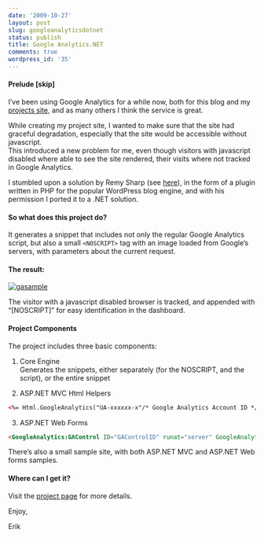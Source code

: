 ```yaml
---
date: '2009-10-27'
layout: post
slug: googleanalyticsdotnet
status: publish
title: Google Analytics.NET
comments: true
wordpress_id: '35'
---
```


#### Prelude [skip]

I’ve been using Google Analytics for a while now, both for this blog and my [projects site](http://erikzaadi.github.com), and as many others I think the service is great.

While creating my project site, I wanted to make sure that the site had graceful degradation, especially that the site would be accessible without javascript.      
This introduced a new problem for me, even though visitors with javascript disabled where able to see the site rendered, their visits where not tracked in Google Analytics.

I stumbled upon a solution by Remy Sharp (see [here](http://remysharp.com/2009/10/15/the-missing-stat-noscript)), in the form of a plugin written in PHP for the popular WordPress blog engine, and with his permission I ported it to a .NET solution.


#### So what does this project do? 

It generates a snippet that includes not only the regular Google Analytics script, but also a small `<NOSCRIPT>` tag with an image loaded from Google’s servers, with parameters about the current request.


#### The result:


[![gasample](http://lh6.ggpht.com/_yHiOsYmxDCc/Sua5rpmF3GI/AAAAAAAACBo/eZaJ_kUo0Kw/gasample_thumb%5B1%5D.png?imgmax=800)](http://lh5.ggpht.com/_yHiOsYmxDCc/Sua5qyU7FpI/AAAAAAAACBk/qPDcl1IZ3pI/s1600-h/gasample%5B1%5D.png)


The visitor with a javascript disabled browser is tracked, and appended with “[NOSCRIPT]” for easy identification in the dashboard.


#### Project Components

The project includes three basic components:

  
  1. Core Engine        
Generates the snippets, either separately (for the NOSCRIPT, and the script), or the entire snippet 
   
  2. ASP.NET MVC Html Helpers        
     

```html
<%= Html.GoogleAnalytics("UA-xxxxxx-x"/* Google Analytics Account ID */)%>  
``` 

   
  3. ASP.NET Web Forms        
     
```html
<GoogleAnalytics:GAControl ID="GAControlID" runat="server" GoogleAnalyticsID="UA-xxxxxx-x" />  
```

There’s also a small sample site, with both ASP.NET MVC and ASP.NET Web forms samples.

#### Where can I get it?

Visit the [project page](http://erikzaadi.github.com/GA.NET/) for more details.

Enjoy,

Erik
